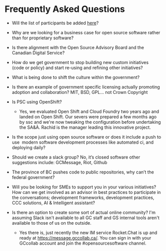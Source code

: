 # Frequently Asked Questions

* Will the list of participants be added [here](Rencontres/2018-03-15.md)?

* Why are we looking for a business case for open source software rather than for proprietary software?

* Is there alignment with the Open Source Advisory Board and the Canadian Digital Service?

* How do we get government to stop building new custom initiatives (code or policy) and start re-using and refining other initiatives?

* What is being done to shift the culture within the government?

* Is there an example of government specific licensing actually promoting adoption and collaboration? MIT, BSD, GPL… not Crown Copyright

* Is PSC using OpenShift?
  * Yes, we evaluated Open Shift and Cloud Foundry two years ago and landed on Open Shift. Our severs were prepared a few months ago by ssc and we're now tweaking the configuration before undertaking the SA&À. Rachid is the manager leading this innovative project.

* Is the scope just using open source software or does it include a push to use  modern software development processes like automated ci, and deploying daily?

* Should we create a slack group? No, it’s closed software other suggestions include: GCMessage, Riot, Github

* The province of BC pushes code to public repositories, why can’t the federal government?

* Will you be looking for SMEs to support you in your various initiatives? How can we get involved as an advisor in best practices to
  participate in the conversations; development frameworks, development practices, CCC solutions, AI & Intelligent assistant?

* Is there an option to create some sort of actual online community? I'm assuming Slack isn't available to all GC staff and GS
  internal tools aren't available to those of us on the outside.
  * Yes there is, just recently the new IM service Rocket.Chat is up and ready at https://message.gccollab.ca/. You can sign in with your GCcollab account and join the #opensourcesoftware channel.
